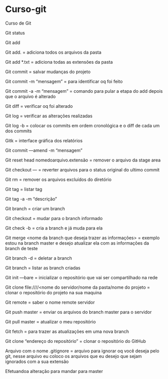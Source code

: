 # Curso-git
Curso de Git 

Git status

Git add

Git add. = adiciona todos os arquivos da pasta

Git add *.txt = adiciona todas as extensões da pasta 

Git commit = salvar mudanças do projeto	

Git commit -m  “mensagem” = para identificar oq foi feito

Git commit -a -m  “mensagem” = comando para pular a etapa do add depois que o arquivo é alterado

Git diff =  verificar oq foi alterado

Git log = verificar as alterações realizadas

Git log -b = colocar os commits em ordem cronológica e o diff de cada um dos commits

Gitk = interface gráfica dos relatórios

Git commit —amend -m “mensagem”

Git reset head nomedoarquivo.extensão = remover o arquivo da stage area

Git checkout — <file> = reverter arquivos para o status original do ultimo commit

Git rm <file> = remover os arquivos excluídos do diretório

Git tag = listar tag

Git tag -a <nome> -m “descrição”

Git branch <nome> = criar um branch 

Git checkout <nome> = mudar para o branch informado

Git check -b <nome> = cria a branch e já muda para ela

Git merge <nome da branch que deseja trazer as informações> = exemplo estou na branch master e desejo atualizar ela com as informações da branch de teste

Git branch -d <nome da branch> = deletar a branch

Git branch = listar as branch criadas

Git init —bare = inicializar o repositório que vai ser compartilhado na rede

Git clone file:////<nome do servidor/nome da pasta/nome do projeto <se desejar colocar um apelido> = clonar o repositório do projeto na sua maquina

Git remote = saber o nome remote servidor

Git push <servidor> master =  enviar os arquivos do branch master para o servidor

Git pull <servidor> master = atualizar o meu repositório

Git fetch <servidor> <nome da branch> = para trazer as atualizações em uma nova branch

Git clone “endereço do repositório” = clonar o repositório do GitHub


Arquivo com o nome .gitignore = arquivo para ignorar oq você deseja pelo git, nesse arquivo eu coloco os arquivos que eu desejo que sejam ignorados com a sua extensão

Efetuandoa alteração para mandar para master
